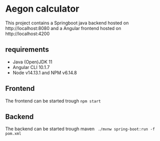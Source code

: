 # Aegon calculator
This project contains a Springboot java backend hosted on http://localhost:8080 and a Angular frontend hosted on http://localhost:4200

## requirements
- Java (Open)JDK 11
- Angular CLI 10.1.7
- Node v14.13.1 and NPM v6.14.8
## Frontend
The frontend can be started trough 
`npm start`
## Backend
The backend can be started trough maven `
./mvnw spring-boot:run -f pom.xml`
